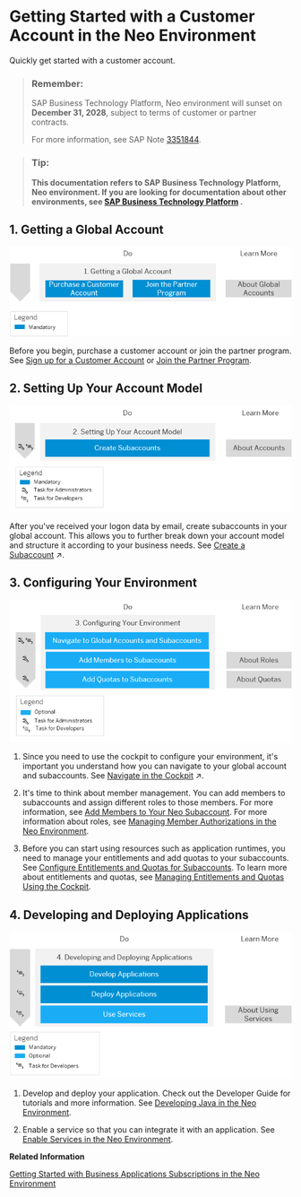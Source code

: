 <!-- loio1b335bad21724350b0afca66b2db2ce6 -->

# Getting Started with a Customer Account in the Neo Environment

Quickly get started with a customer account.

> ### Remember:  
> SAP Business Technology Platform, Neo environment will sunset on **December 31, 2028**, subject to terms of customer or partner contracts.
> 
> For more information, see SAP Note [3351844](https://me.sap.com/notes/3351844).

> ### Tip:  
> **This documentation refers to SAP Business Technology Platform, Neo environment. If you are looking for documentation about other environments, see [SAP Business Technology Platform](https://help.sap.com/docs/btp/sap-business-technology-platform/sap-business-technology-platform?version=Cloud) .**



<a name="loio1b335bad21724350b0afca66b2db2ce6__section_ncd_t5k_wbb"/>

## 1. Getting a Global Account

![](images/Image_Map_NoTrial_1-Getting_a_Global_Account_69fc296.png)

Before you begin, purchase a customer account or join the partner program. See [Sign up for a Customer Account](../21-getting-account-neo/get-an-enterprise-account-96e78ab.md#copy07a76681cdb64c10ae325ba13b416ed7) or [Join the Partner Program](../21-getting-account-neo/get-an-enterprise-account-96e78ab.md#copyad04d906a6564812882346dea9e6e5b5).



<a name="loio1b335bad21724350b0afca66b2db2ce6__section_sjn_c1q_ybb"/>

## 2. Setting Up Your Account Model

![](images/Neo_SettingUpAccountModel_NoTrial_7c6a9b9.png)

After you've received your logon data by email, create subaccounts in your global account. This allows you to further break down your account model and structure it according to your business needs. See [Create a Subaccount](https://help.sap.com/viewer/65de2977205c403bbc107264b8eccf4b/Cloud/en-US/05280a123d3044ae97457a25b3013918.html "Create subaccounts in your global account using the SAP BTP cockpit.") :arrow_upper_right:.



<a name="loio1b335bad21724350b0afca66b2db2ce6__section_qr5_wwk_wbb"/>

## 3. Configuring Your Environment

![](images/Neo_ConfiguringEnvironment_NoTrial_01f7e5a.png)

1.  Since you need to use the cockpit to configure your environment, it's important you understand how you can navigate to your global account and subaccounts. See [Navigate in the Cockpit](https://help.sap.com/viewer/65de2977205c403bbc107264b8eccf4b/Cloud/en-US/0874895f1f78459f9517da55a11ffebd.html "Learn how to navigate to your global accounts, directories, and subaccounts in the SAP BTP cockpit.") :arrow_upper_right:.

2.  It's time to think about member management. You can add members to subaccounts and assign different roles to those members. For more information, see [Add Members to Your Neo Subaccount](../50-administration-and-ops-neo/add-members-to-your-neo-subaccount-a253570.md). For more information about roles, see [Managing Member Authorizations in the Neo Environment](../50-administration-and-ops-neo/managing-member-authorizations-in-the-neo-environment-a1ab5c4.md).

3.  Before you can start using resources such as application runtimes, you need to manage your entitlements and add quotas to your subaccounts. See [Configure Entitlements and Quotas for Subaccounts](../50-administration-and-ops-neo/configure-entitlements-and-quotas-for-subaccounts-c90f3d5.md). To learn more about entitlements and quotas, see [Managing Entitlements and Quotas Using the Cockpit](../50-administration-and-ops-neo/managing-entitlements-and-quotas-using-the-cockpit-23e9ad3.md).



<a name="loio1b335bad21724350b0afca66b2db2ce6__section_w1d_txk_wbb"/>

## 4. Developing and Deploying Applications

![](images/Neo_DevelopAndDeploy_NoTrial_1249419.png)

1.  Develop and deploy your application. Check out the Developer Guide for tutorials and more information. See [Developing Java in the Neo Environment](../30-development-neo/developing-java-in-the-neo-environment-9bd4dd1.md).

2.  Enable a service so that you can integrate it with an application. See [Enable Services in the Neo Environment](../30-development-neo/using-services-in-the-neo-environment-a32d3d5.md#loio4e12009d06e44eb1943b94483a505d90).


**Related Information**  


[Getting Started with Business Applications Subscriptions in the Neo Environment](getting-started-with-business-applications-subscriptions-in-the-neo-environment-a55cef9.md "By using SAP BTP, a provider can build and run an application for consumption by multiple consumers. A provider is an SAP partner, who wants to sell business applications to their customers, or an SAP customer, who wants to make their business applications available to different organizational units, for example.")

